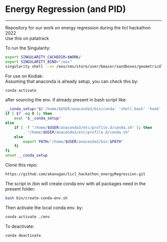 # Energy Regression (and PID)
----

Repository for our work on energy regression during the ticl hackathon 2022\
Use this on patatrack 

To run the Singularity:
```bash
export SINGULARITY_CACHEDIR=$WORK/
export SINGULARITY_BIND="/eos"
singularity shell --nv /eos/cms/store/user/bmaier/sandboxes/geometricdl.sif 
```
For use on Kodiak:\
Assuming that anaconda is already setup, you can check this by:
```bash
conda activate
```
after sourcing the env. if already present in bash script like:
``` bash
__conda_setup="$('/home/$USER/anaconda3/bin/conda' 'shell.bash' 'hook' 2> /dev/null)"
if [ $? -eq 0 ]; then
    eval "$__conda_setup"
else
    if [ -f "/home/$USER/anaconda3/etc/profile.d/conda.sh" ]; then
        . "/home/$USER/anaconda3/etc/profile.d/conda.sh"
    else
        export PATH="/home/$USER/anaconda3/bin:$PATH"
    fi
fi
unset __conda_setup
```
Clone this repo:
```bash
https://github.com/akanugan/ticl_hackathon_energyRegression.git
```

The script in /bin will create conda env with all packages need in the present folder:
```bash
bash bin/create-conda-env.sh
```
Then activate the local conda env. by:
```bash
conda activate ./env
```
To deactivate:
```bash
conda deactivate
```
